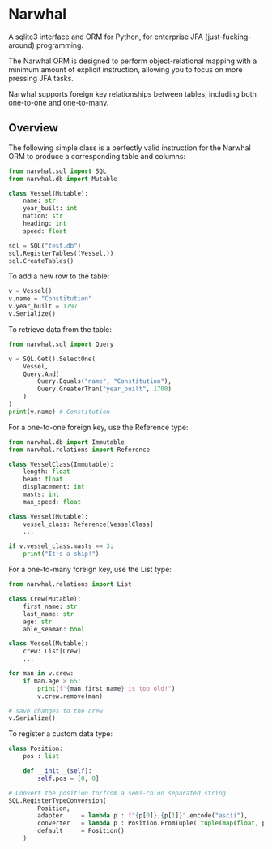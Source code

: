 # Narwhal

A sqlite3 interface and ORM for Python, for enterprise JFA (just-fucking-around) programming.

The Narwhal ORM is designed to perform object-relational mapping with a minimum amount of explicit instruction, allowing you to focus on more pressing JFA tasks.

Narwhal supports foreign key relationships between tables, including both one-to-one and one-to-many.

## Overview

The following simple class is a perfectly valid instruction for the Narwhal ORM to produce a corresponding table and columns:

```python
from narwhal.sql import SQL
from narwhal.db import Mutable

class Vessel(Mutable):
	name: str
	year_built: int
	nation: str
	heading: int
	speed: float

sql = SQL("test.db")
sql.RegisterTables((Vessel,))
sql.CreateTables()
```

To add a new row to the table:

```python
v = Vessel()
v.name = "Constitution"
v.year_built = 1797
v.Serialize()
```

To retrieve data from the table:

```python
from narwhal.sql import Query

v = SQL.Get().SelectOne(
	Vessel,
	Query.And(
		Query.Equals("name", "Constitution"),
		Query.GreaterThan("year_built", 1700)
	)
)
print(v.name) # Constitution
```

For a one-to-one foreign key, use the Reference type:

```python
from narwhal.db import Immutable
from narwhal.relations import Reference

class VesselClass(Immutable):
	length: float
	beam: float
	displacement: int
	masts: int			
	max_speed: float

class Vessel(Mutable):
	vessel_class: Reference[VesselClass]
	...

if v.vessel_class.masts == 3:
	print("It's a ship!")
```

For a one-to-many foreign key, use the List type:

```python
from narwhal.relations import List

class Crew(Mutable):
	first_name: str
	last_name: str
	age: str
	able_seaman: bool

class Vessel(Mutable):
	crew: List[Crew]
	...

for man in v.crew:
	if man.age > 65:
		print(f"{man.first_name} is too old!")
		v.crew.remove(man)

# save changes to the crew
v.Serialize()
```

To register a custom data type:

```python
class Position:
	pos : list

	def __init__(self):
		self.pos = [0, 0]

# Convert the position to/from a semi-colon separated string
SQL.RegisterTypeConversion(
		Position,
		adapter 	= lambda p : f"{p[0]};{p[1]}".encode("ascii"),
		converter 	= lambda p : Position.FromTuple( tuple(map(float, p.split(b";"))) ),
		default 	= Position()
	)
```